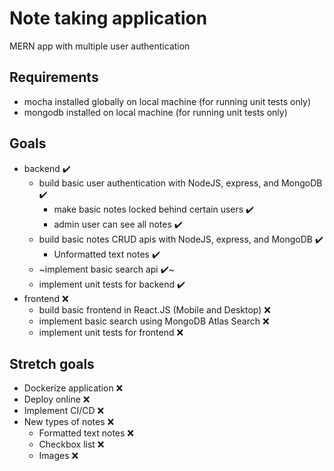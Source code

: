 # Note taking application

MERN app with multiple user authentication

## Requirements
- mocha installed globally on local machine (for running unit tests only)
- mongodb installed on local machine (for running unit tests only)

## Goals

- backend ✔️
  - build basic user authentication with NodeJS, express, and MongoDB ✔️
    - make basic notes locked behind certain users ✔️
    - admin user can see all notes ✔️
  - build basic notes CRUD apis with NodeJS, express, and MongoDB ✔️
    - Unformatted text notes ✔️
  - ~implement basic search api ✔️~
  - implement unit tests for backend ✔️
- frontend ❌
  - build basic frontend in React.JS (Mobile and Desktop) ❌
  - implement basic search using MongoDB Atlas Search ❌
  - implement unit tests for frontend ❌

## Stretch goals

- Dockerize application ❌
- Deploy online ❌
- Implement CI/CD ❌
- New types of notes ❌
  - Formatted text notes ❌
  - Checkbox list ❌
  - Images ❌
